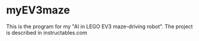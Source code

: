 # myEV3maze
This is the program for my "AI in LEGO EV3 maze-driving robot". The project is described in instructables.com
